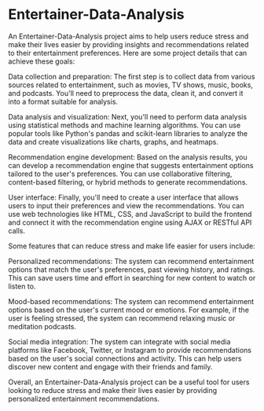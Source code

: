 # Entertainer-Data-Analysis
An Entertainer-Data-Analysis project aims to help users reduce stress and make their lives easier by providing insights and recommendations related to their entertainment preferences. Here are some project details that can achieve these goals:

Data collection and preparation: The first step is to collect data from various sources related to entertainment, such as movies, TV shows, music, books, and podcasts. You'll need to preprocess the data, clean it, and convert it into a format suitable for analysis.

Data analysis and visualization: Next, you'll need to perform data analysis using statistical methods and machine learning algorithms. You can use popular tools like Python's pandas and scikit-learn libraries to analyze the data and create visualizations like charts, graphs, and heatmaps.

Recommendation engine development: Based on the analysis results, you can develop a recommendation engine that suggests entertainment options tailored to the user's preferences. You can use collaborative filtering, content-based filtering, or hybrid methods to generate recommendations.

User interface: Finally, you'll need to create a user interface that allows users to input their preferences and view the recommendations. You can use web technologies like HTML, CSS, and JavaScript to build the frontend and connect it with the recommendation engine using AJAX or RESTful API calls.

Some features that can reduce stress and make life easier for users include:

Personalized recommendations: The system can recommend entertainment options that match the user's preferences, past viewing history, and ratings. This can save users time and effort in searching for new content to watch or listen to.

Mood-based recommendations: The system can recommend entertainment options based on the user's current mood or emotions. For example, if the user is feeling stressed, the system can recommend relaxing music or meditation podcasts.

Social media integration: The system can integrate with social media platforms like Facebook, Twitter, or Instagram to provide recommendations based on the user's social connections and activity. This can help users discover new content and engage with their friends and family.

Overall, an Entertainer-Data-Analysis project can be a useful tool for users looking to reduce stress and make their lives easier by providing personalized entertainment recommendations.
